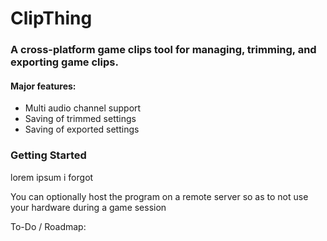 # ClipThing

### A cross-platform game clips tool for managing, trimming, and exporting game clips.

#### Major features:
- Multi audio channel support
- Saving of trimmed settings
- Saving of exported settings

### Getting Started

lorem ipsum i forgot


You can optionally host the program on a remote server so as to not use your hardware during a game session



To-Do / Roadmap:

